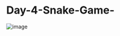 # Day-4-Snake-Game-
![image](https://github.com/zelikhan/Day-4-Snake-Game-/assets/114800813/75aaa0ef-996f-47c5-af0b-f74d0feef290)

